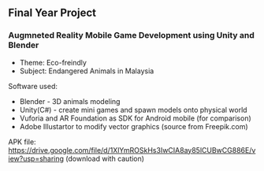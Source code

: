 ## Final Year Project
### Augmneted Reality Mobile Game Development using Unity and Blender
- Theme: Eco-freindly
- Subject: Endangered Animals in Malaysia

Software used:
- Blender - 3D animals modeling
- Unity(C#) - create mini games and spawn models onto physical world
- Vuforia and AR Foundation as SDK for Android mobile (for comparison)
- Adobe Illustartor to modify vector graphics (source from Freepik.com)

APK file: https://drive.google.com/file/d/1XlYmROSkHs3IwCIA8ay85lCUBwCG886E/view?usp=sharing (download with caution)

